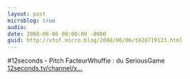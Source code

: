 ```yaml
---
layout: post
microblog: true
audio: 
date: 2008-06-06 00:00:00 -0000
guid: http://xtof.micro.blog/2008/06/06/t828719123.html
---
```

#12seconds - Pitch FacteurWhuffie : du SeriousGame  [12seconds.tv/channel/x...](http://12seconds.tv/channel/xtof/1725)

